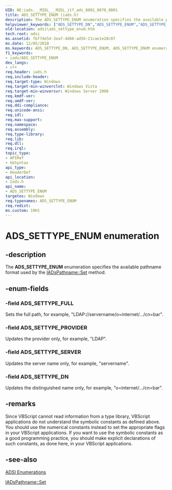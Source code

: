 ```yaml
---
UID: NE:iads.__MIDL___MIDL_itf_ads_0001_0078_0001
title: ADS_SETTYPE_ENUM (iads.h)
description: The ADS_SETTYPE_ENUM enumeration specifies the available pathname format used by the IADsPathname::Set method.helpviewer_keywords: ["ADS_SETTYPE_DN","ADS_SETTYPE_ENUM","ADS_SETTYPE_ENUM enumeration [ADSI]","ADS_SETTYPE_FULL","ADS_SETTYPE_PROVIDER","ADS_SETTYPE_SERVER","_ds_ads_settype_enum","adsi.ads__settype__enum","adsi.ads_settype_enum","iads/ADS_SETTYPE_DN","iads/ADS_SETTYPE_ENUM","iads/ADS_SETTYPE_FULL","iads/ADS_SETTYPE_PROVIDER","iads/ADS_SETTYPE_SERVER"]
old-location: adsi\ads_settype_enum.htm
tech.root: adsi
ms.assetid: fbf7de54-3ea7-4d66-ad56-21cae1e28c07
ms.date: 12/05/2018
ms.keywords: ADS_SETTYPE_DN, ADS_SETTYPE_ENUM, ADS_SETTYPE_ENUM enumeration [ADSI], ADS_SETTYPE_FULL, ADS_SETTYPE_PROVIDER, ADS_SETTYPE_SERVER, _ds_ads_settype_enum, adsi.ads__settype__enum, adsi.ads_settype_enum, iads/ADS_SETTYPE_DN, iads/ADS_SETTYPE_ENUM, iads/ADS_SETTYPE_FULL, iads/ADS_SETTYPE_PROVIDER, iads/ADS_SETTYPE_SERVER
f1_keywords:
- iads/ADS_SETTYPE_ENUM
dev_langs:
- c++
req.header: iads.h
req.include-header: 
req.target-type: Windows
req.target-min-winverclnt: Windows Vista
req.target-min-winversvr: Windows Server 2008
req.kmdf-ver: 
req.umdf-ver: 
req.ddi-compliance: 
req.unicode-ansi: 
req.idl: 
req.max-support: 
req.namespace: 
req.assembly: 
req.type-library: 
req.lib: 
req.dll: 
req.irql: 
topic_type:
- APIRef
- kbSyntax
api_type:
- HeaderDef
api_location:
- Iads.h
api_name:
- ADS_SETTYPE_ENUM
targetos: Windows
req.typenames: ADS_SETTYPE_ENUM
req.redist: 
ms.custom: 19H1
---
```


# ADS_SETTYPE_ENUM enumeration


## -description


The <b>ADS_SETTYPE_ENUM</b> enumeration specifies the available pathname format used by the  <a href="https://docs.microsoft.com/windows/desktop/api/iads/nf-iads-iadspathname-set">IADsPathname::Set</a> method.


## -enum-fields




### -field ADS_SETTYPE_FULL

Sets the full path, for example, "LDAP://servername/o=internet/…/cn=bar".


### -field ADS_SETTYPE_PROVIDER

Updates the provider only, for example, "LDAP".


### -field ADS_SETTYPE_SERVER

Updates the server name only, for example, "servername".


### -field ADS_SETTYPE_DN

Updates the distinguished name only, for example, "o=internet/…/cn=bar".


## -remarks



Since VBScript cannot read information from a type library, VBScript applications do not understand the symbolic constants as defined above. You should use the numerical constants instead to set the appropriate flags in your VBScript applications. If you want to use the symbolic constants as a good programming practice, you should make explicit declarations of such constants, as done here, in your VBScript applications.




## -see-also




<a href="https://docs.microsoft.com/windows/desktop/ADSI/adsi-enumerations">ADSI Enumerations</a>



<a href="https://docs.microsoft.com/windows/desktop/api/iads/nf-iads-iadspathname-set">IADsPathname::Set</a>
 

 

